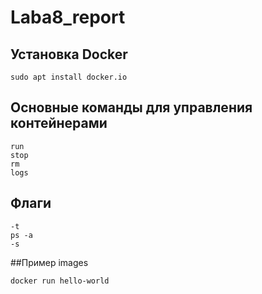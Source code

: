 # Laba8_report

## Установка Docker

```
sudo apt install docker.io
```
## Основные команды для управления контейнерами

```
run
stop
rm
logs
```

## Флаги
```
-t
ps -a 
-s
```
##Пример images

```
docker run hello-world
```
